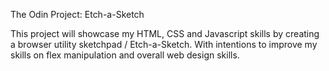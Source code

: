 The Odin Project: Etch-a-Sketch

This project will showcase my HTML, CSS and Javascript skills by creating a browser utility sketchpad / Etch-a-Sketch. With intentions to improve my skills on flex manipulation and overall web design skills.